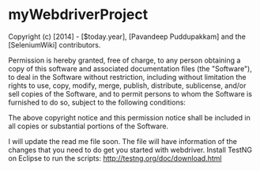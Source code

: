 # myWebdriverProject

Copyright (c) [2014] - [$today.year], [Pavandeep Puddupakkam] and the [SeleniumWiki] contributors.

Permission is hereby granted, free of charge, to any person obtaining a copy of this software and associated documentation files (the "Software"), to deal in the Software without restriction, including without limitation the rights
to use, copy, modify, merge, publish, distribute, sublicense, and/or sell copies of the Software, and to permit persons to whom the Software is furnished to do so, subject to the following conditions:

The above copyright notice and this permission notice shall be included in all copies or substantial portions of the Software.

I will update the read me file soon. The file will have information of the changes that you need to do get you started with webdriver.
Install TestNG on Eclipse to run the scripts:
http://testng.org/doc/download.html
